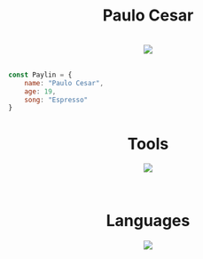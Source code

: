 <h1 align="center">Paulo Cesar</h1>

<br>

<div align="center">
    <img src="https://moewalls.com/wp-content/uploads/2022/03/ellie-playing-guitar-in-the-jungle-the-last-of-us-part-ii-thumb.jpg">
</div>


<br>

~~~javascript
const Paylin = {
    name: "Paulo Cesar",
    age: 19,
    song: "Espresso"
}
~~~

<h1 align="center">Tools</h1>

<p align="center">
    <a href="https://skillicons.dev">
        <img src="https://skillicons.dev/icons?i=git,github,vscode,vite,figma,discord,netlify" />
    </a>
</p>

<br>

<h1 align="center">Languages</h1>
<p align="center">
    <a href="https://skillicons.dev">
        <img src="https://skillicons.dev/icons?i=html,css,js,php,sass,python" />
    </a>
</p>

<br>
